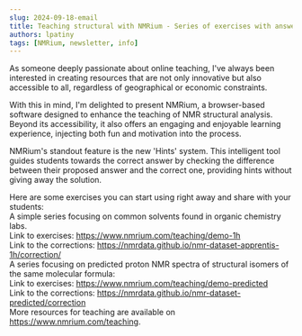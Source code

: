 ```yaml
---
slug: 2024-09-18-email
title: Teaching structural with NMRium - Series of exercises with answers
authors: lpatiny
tags: [NMRium, newsletter, info]
---
```


As someone deeply passionate about online teaching, I've always been interested in creating resources that are not only innovative but also accessible to all, regardless of geographical or economic constraints.

With this in mind, I'm delighted to present NMRium, a browser-based software designed to enhance the teaching of NMR structural analysis. Beyond its accessibility, it also offers an engaging and enjoyable learning experience, injecting both fun and motivation into the process.

NMRium's standout feature is the new 'Hints' system. This intelligent tool guides students towards the correct answer by checking the difference between their proposed answer and the correct one, providing hints without giving away the solution.

Here are some exercises you can start using right away and share with your students:  
A simple series focusing on common solvents found in organic chemistry labs.  
Link to exercises: https://www.nmrium.com/teaching/demo-1h  
Link to the corrections: https://nmrdata.github.io/nmr-dataset-apprentis-1h/correction/  
A series focusing on predicted proton NMR spectra of structural isomers of the same molecular formula:  
Link to exercises: https://www.nmrium.com/teaching/demo-predicted  
Link to the corrections: https://nmrdata.github.io/nmr-dataset-predicted/correction  
More resources for teaching are available on https://www.nmrium.com/teaching.
